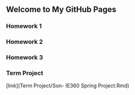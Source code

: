 ## Welcome to My GitHub Pages


### Homework 1
### Homework 2
### Homework 3

### Term Project



[link](Term Project/Son- IE360 Spring Project.Rmd)

